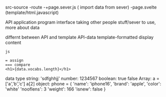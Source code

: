 src-source 
    -route 
        -+page.sever.js ( import data from sever)
        -page.svelte (template/html.javascript)

API
    application program interface 
    taking other people stuff/sever to use, more about data

differnt between API and template 
    API-data
    template-formatted display content 

    js

    = assign
    === compare 
    <h1>{data.vocabs.length}</h1>

data type 
    string: 'sdfghhjj'
    number: 1234567
    boolean: true false
    Array: a = ['a','b','c']
        a[2]
    object: 
        phone = {
            'name': 'iphone16',
            'brand': 'apple',
            'color': 'white'
            'nooflens': 3
            'weight': 166
            'isnew': false
        }